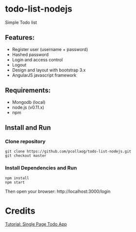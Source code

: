# todo-list-nodejs

Simple Todo list

## Features:

* Register user (username + password)
* Hashed password
* Login and access control
* Logout
* Design and layout with bootstrap 3.x
* AngularJS javascript framework

## Requirements:

* Mongodb (local)
* node.js (v0.11.x)
* npm

## Install and Run

### Clone repository
```
git clone https://github.com/pcollaog/todo-list-nodejs.git
git checkout master
```

### Install Dependencies and Run

```
npm install
npm start
```

Then open your browser: http://localhost:3000/login

# Credits

[Tutorial: Single Page Todo App](http://scotch.io/tutorials/javascript/creating-a-single-page-todo-app-with-node-and-angular)
